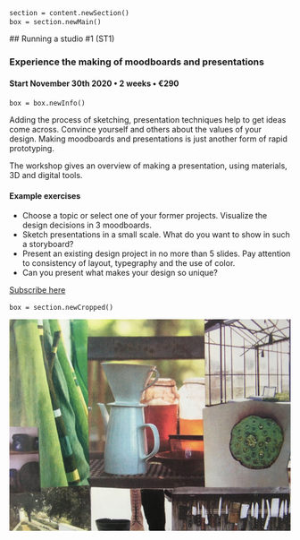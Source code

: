 
<!-- ST1 -->

~~~
section = content.newSection()
box = section.newMain()
~~~
<a name="ST1"/>
## Running a studio #1 <span class="wcode">(ST1)</span>

### Experience the making of moodboards and presentations

#### Start November 30<span class="sup">th</span> 2020 • 2 weeks • €290

~~~
box = box.newInfo()
~~~

Adding the process of sketching, presentation techniques help to get ideas come across. Convince yourself and others about the values of your design. Making moodboards and presentations is just another form of rapid prototyping.

The workshop gives an overview of making a presentation, using materials, 3D and digital tools.

#### Example exercises

* Choose a topic or select one of your former projects. Visualize the design decisions in 3 moodboards.
* Sketch presentations in a small scale. What do you want to show in such a storyboard?
* Present an existing design project in no more than 5 slides. Pay attention to consistency of layout, typegraphy and the use of color.
* Can you present what makes your design so unique?

<a href="https://docs.google.com/forms/d/1vLKGROUx03Sm3QGWEwuP1f7Uo1v4qQCmG1FlaxOT88A" target="external">Subscribe here</a>

~~~
box = section.newCropped()
~~~

![cover y=top x=center](images/IMG_6704.jpg)


